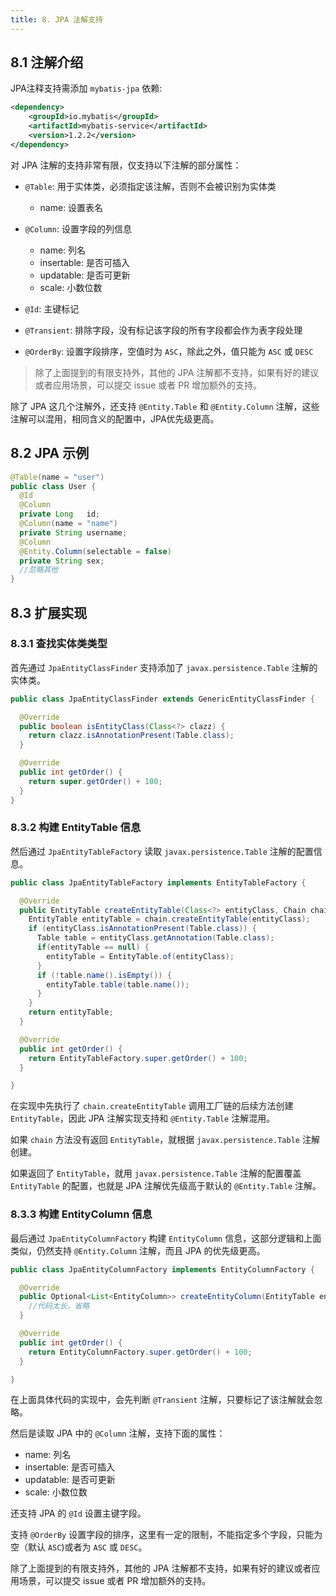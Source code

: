 ```yaml
---
title: 8. JPA 注解支持
---
```


## 8.1 注解介绍
JPA注释支持需添加 `mybatis-jpa` 依赖:
```xml
<dependency>
    <groupId>io.mybatis</groupId>
    <artifactId>mybatis-service</artifactId>
    <version>1.2.2</version>
</dependency>
```
对 JPA 注解的支持非常有限，仅支持以下注解的部分属性：
- `@Table`: 用于实体类，必须指定该注解，否则不会被识别为实体类
  - name: 设置表名
    
- `@Column`: 设置字段的列信息
  - name: 列名
  - insertable: 是否可插入
  - updatable: 是否可更新
  - scale: 小数位数

- `@Id`: 主键标记

- `@Transient`: 排除字段，没有标记该字段的所有字段都会作为表字段处理

- `@OrderBy`: 设置字段排序，空值时为 `ASC`，除此之外，值只能为 `ASC` 或 `DESC`

>除了上面提到的有限支持外，其他的 JPA 注解都不支持，如果有好的建议或者应用场景，可以提交 issue 或者 PR 增加额外的支持。

除了 JPA 这几个注解外，还支持 `@Entity.Table` 和 `@Entity.Column` 注解，这些注解可以混用，相同含义的配置中，JPA优先级更高。

## 8.2 JPA 示例

```java
@Table(name = "user")
public class User {
  @Id
  @Column
  private Long   id;
  @Column(name = "name")
  private String username;
  @Column
  @Entity.Column(selectable = false)
  private String sex;
  //忽略其他
}
```

## 8.3 扩展实现

### 8.3.1 查找实体类类型

首先通过 `JpaEntityClassFinder` 支持添加了 `javax.persistence.Table` 注解的实体类。

```java
public class JpaEntityClassFinder extends GenericEntityClassFinder {

  @Override
  public boolean isEntityClass(Class<?> clazz) {
    return clazz.isAnnotationPresent(Table.class);
  }

  @Override
  public int getOrder() {
    return super.getOrder() + 100;
  }
}
```

### 8.3.2 构建 EntityTable 信息

然后通过 `JpaEntityTableFactory` 读取 `javax.persistence.Table` 注解的配置信息。

```java
public class JpaEntityTableFactory implements EntityTableFactory {

  @Override
  public EntityTable createEntityTable(Class<?> entityClass, Chain chain) {
    EntityTable entityTable = chain.createEntityTable(entityClass);
    if (entityClass.isAnnotationPresent(Table.class)) {
      Table table = entityClass.getAnnotation(Table.class);
      if(entityTable == null) {
        entityTable = EntityTable.of(entityClass);
      }
      if (!table.name().isEmpty()) {
        entityTable.table(table.name());
      }
    }
    return entityTable;
  }

  @Override
  public int getOrder() {
    return EntityTableFactory.super.getOrder() + 100;
  }

}
```
在实现中先执行了 `chain.createEntityTable` 调用工厂链的后续方法创建 `EntityTable`，因此 JPA 注解实现支持和 `@Entity.Table` 注解混用。

如果 `chain` 方法没有返回 `EntityTable`，就根据 `javax.persistence.Table` 注解创建。

如果返回了 `EntityTable`，就用 `javax.persistence.Table` 注解的配置覆盖 `EntityTable` 的配置，也就是 JPA 注解优先级高于默认的 `@Entity.Table` 注解。

### 8.3.3 构建 EntityColumn 信息

最后通过 `JpaEntityColumnFactory` 构建 `EntityColumn` 信息，这部分逻辑和上面类似，仍然支持 `@Entity.Column` 注解，而且 JPA 的优先级更高。

```java
public class JpaEntityColumnFactory implements EntityColumnFactory {

  @Override
  public Optional<List<EntityColumn>> createEntityColumn(EntityTable entityTable, EntityField field, Chain chain) {
    //代码太长，省略
  }

  @Override
  public int getOrder() {
    return EntityColumnFactory.super.getOrder() + 100;
  }

}
```

在上面具体代码的实现中，会先判断 `@Transient` 注解，只要标记了该注解就会忽略。

然后是读取 JPA 中的 `@Column` 注解，支持下面的属性：
- name: 列名
- insertable: 是否可插入
- updatable: 是否可更新
- scale: 小数位数

还支持 JPA 的 `@Id` 设置主键字段。

支持 `@OrderBy` 设置字段的排序，这里有一定的限制，不能指定多个字段，只能为空（默认 `ASC`)或者为 `ASC` 或 `DESC`。

除了上面提到的有限支持外，其他的 JPA 注解都不支持，如果有好的建议或者应用场景，可以提交 issue 或者 PR 增加额外的支持。
